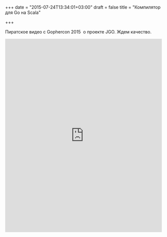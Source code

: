 +++
date = "2015-07-24T13:34:01+03:00"
draft = false
title = "Компилятор для Go на Scala"

+++

<p>Пиратское видео с&nbsp;Gophercon 2015 &nbsp;о проекте JGO. Ждем качество.</p>
 <iframe width="100%" height="620" src="https://www.youtube.com/embed/ic8ul45oBCc" frameborder="0" allowfullscreen></iframe>